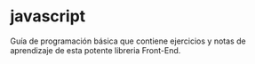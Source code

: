 # javascript
Guía de programación básica que contiene ejercicios y notas de aprendizaje de esta potente libreria Front-End.
